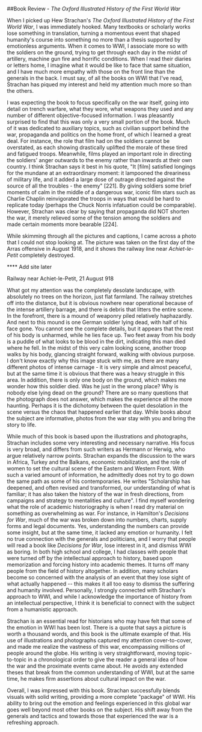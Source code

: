 ##Book Review - *The Oxford Illustrated History of the First World War*

When I picked up Hew Strachan's *The Oxford Illustrated History of the First World War*, I was immediately hooked. Many textbooks or scholarly works lose something in translation, turning a momentous event that shaped humanity's course into something no more than a thesis supported by emotionless arguments. When it comes to WWI, I associate more so with the soldiers on the ground, trying to get through each day in the midst of artillery, machine gun fire and horrific conditions. When I read their diaries or letters home, I imagine what it would be like to face that same situation, and I have much more empathy with those on the front line than the generals in the back. I must say, of all the books on WWI that I've read, Strachan has piqued my interest and held my attention much more so than the others.

I was expecting the book to focus specifically on the war itself, going into detail on trench warfare, what they wore, what weapons they used and any number of different objective-focused information. I was pleasantly surprised to find that this was only a very small portion of the book. Much of it was dedicated to auxiliary topics, such as civilian support behind the war, propaganda and politics on the home front, of which I learned a great deal. For instance, the role that film had on the soldiers cannot be overstated, as each showing drastically uplifted the morale of these tired and fatigued troops. Meanwhile, films played an important role in directing the soldiers' anger outwards to the enemy rather than inwards at their own country. I think Strachan says it best in his quote, "It \[film\] satisfied longings for the mundane at an extraordinary moment: it lampooned the dreariness of military life, and it added a large dose of outrage directed against the source of all the troubles - the enemy" \[221\]. By giving soldiers some brief moments of calm in the middle of a dangerous war, iconic film stars such as Charlie Chaplin reinvigorated the troops in ways that would be hard to replicate today (perhaps the Chuck Norris infatuation could be comparable). However, Strachan was clear by saying that propaganda did NOT shorten the war, it merely relieved some of the tension among the soldiers and made certain moments more bearable \[224\].

While skimming through all the pictures and captions, I came across a photo that I could not stop looking at. The picture was taken on the first day of the Arras offensive in August 1918, and it shows the railway line near *Achiet-le-Petit* completely destroyed. 

**** Add site later

Railway near Achiet-le-Petit, 21 August 918

What got my attention was the completely desolate landscape, with absolutely no trees on the horizon, just flat farmland. The railway stretches off into the distance, but it is obvious nowhere near operational because of the intense artillery barrage, and there is debris that litters the entire scene. In the forefront, there is a mound of weaponry piled relatively haphazardly. And next to this mound is one German soldier lying dead, with half of his face gone. You cannot see the complete details, but it appears that the rest of his body is unharmed, while he lies face up. Two feet away from his body is a puddle of what looks to be blood in the dirt, indicating this man died where he fell. In the midst of this very calm looking scene, another troop walks by his body, glancing straight forward, walking with obvious purpose. I don't know exactly why this image stuck with me, as there are many different photos of intense carnage - it is very simple and almost peaceful, but at the same time it is obvious that there was a heavy struggle in this area. In addition, there is only one body on the ground, which makes me wonder how this soldier died. Was he just in the wrong place? Why is nobody else lying dead on the ground? There are so many questions that the photograph does not answer, which makes the experience all the more haunting. Perhaps it is the dichotomy between the quiet desolation in the scene versus the chaos that happened earlier that day. While books about the subject are informative, photos from the war stay with you and bring the story to life.

While much of this book is based upon the illustrations and photographs, Strachan includes some very interesting and necessary narrative. His focus is very broad, and differs from such writers as Hermann or Herwig, who argue relatively narrow points. Strachan expands the discussion to the wars in Africa, Turkey and the Balkans, economic mobilization, and the role of women to set the cultural scene of the Eastern and Western Front. With such a varied amount of information, he admittedly does not try to go down the same path as some of his contemporaries. He writes "Scholarship has deepened, and often revised and transformed, our understanding of what is familiar; it has also taken the history of the war in fresh directions, from campaigns and strategy to mentalities and culture". I find myself wondering what the role of academic historiography is when I read dry material on something as overwhelming as war. For instance, in Hamilton's *Decisions for War*, much of the war was broken down into numbers, charts, supply forms and legal documents. Yes, understanding the numbers can provide some insight, but at the same time, it lacked any emotion or humanity. I felt no true connection with the generals and politicians, and I worry that people will read a book like *Decisions for War*, lose interest in it, and dismiss WWI as boring. In both high school and college, I had classes with people that were turned off by the intellectual approach to history, based upon memorization and forcing history into academic themes. It turns off many people from the field of history altogether. In addition, many scholars become so concerned with the analysis of an event that they lose sight of what actually happened -- this makes it all too easy to dismiss the suffering and humanity involved. Personally, I strongly connected with Strachan's approach to WWI, and while I acknowledge the importance of history from an intellectual perspective, I think it is beneficial to connect with the subject from a humanistic approach.

Strachan is an essential read for historians who may have felt that some of the emotion in WWI has been lost. There is a quote that says a picture is worth a thousand words, and this book is the ultimate example of that. His use of illustrations and photographs captured my attention cover-to-cover, and made me realize the vastness of this war, encompassing millions of people around the globe. His writing is very straightforward, moving topic-to-topic in a chronological order to give the reader a general idea of how the war and the proximate events came about. He avoids any extended theses that break from the common understanding of WWI, but at the same time, he makes firm assertions about cultural impact on the war.

Overall, I was impressed with this book. Strachan successfully blends visuals with solid writing, providing a more complete "package" of WWI. His ability to bring out the emotion and feelings experienced in this global war goes well beyond most other books on the subject. His shift away from the generals and tactics and towards those that experienced the war is a refreshing approach.
